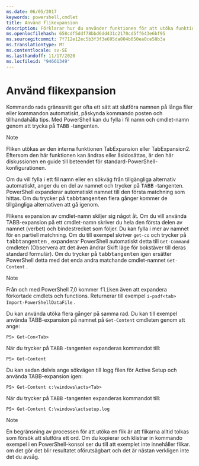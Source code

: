 ```yaml
---
ms.date: 06/05/2017
keywords: powershell,cmdlet
title: Använd flikexpansion
description: Förklarar hur du använder funktionen för att utöka funktioner i PowerShell.
ms.openlocfilehash: 658cdf5ddf78bbd6dd431c2170cd5ff643e6bf95
ms.sourcegitcommit: 7f712e12ec5b3f3f3e695da804b050ea0ce58b3a
ms.translationtype: MT
ms.contentlocale: sv-SE
ms.lasthandoff: 11/17/2020
ms.locfileid: "94661349"
---
```

# <a name="using-tab-expansion"></a>Använd flikexpansion

Kommando rads gränssnitt ger ofta ett sätt att slutföra namnen på långa filer eller kommandon automatiskt, påskynda kommando posten och tillhandahålla tips. Med PowerShell kan du fylla i fil namn och cmdlet-namn genom att trycka på <kbd>TABB</kbd> -tangenten.

> [!NOTE]
> Fliken utökas av den interna funktionen TabExpansion eller TabExpansion2. Eftersom den här funktionen kan ändras eller åsidosättas, är den här diskussionen en guide till beteendet för standard-PowerShell-konfigurationen.

Om du vill fylla i ett fil namn eller en sökväg från tillgängliga alternativ automatiskt, anger du en del av namnet och trycker på <kbd>TABB</kbd> -tangenten. PowerShell expanderar automatiskt namnet till den första matchning som hittas. Om du trycker på <kbd>tabbtangenten</kbd> flera gånger kommer de tillgängliga alternativen att gå igenom.

Flikens expansion av cmdlet-namn skiljer sig något åt. Om du vill använda TABB-expansion på ett cmdlet-namn skriver du hela den första delen av namnet (verbet) och bindestrecket som följer. Du kan fylla i mer av namnet för en partiell matchning. Om du till exempel skriver `get-co` och trycker på <kbd>tabbtangenten</kbd> , expanderar PowerShell automatiskt detta till `Get-Command` cmdleten (Observera att det även ändrar Skift läge för bokstäver till deras standard formulär). Om du trycker på <kbd>tabbtangenten</kbd> igen ersätter PowerShell detta med det enda andra matchande cmdlet-namnet `Get-Content` .

> [!NOTE]
> Från och med PowerShell 7,0 kommer <kbd>fliken</kbd> även att expandera förkortade cmdlets och functions. Returnerar till exempel `i-psdf<tab>` `Import-PowerShellDataFile` .

Du kan använda utöka flera gånger på samma rad. Du kan till exempel använda TABB-expansion på namnet på `Get-Content` cmdleten genom att ange:

```
PS> Get-Con<Tab>
```

När du trycker på <kbd>TABB</kbd> -tangenten expanderas kommandot till:

```
PS> Get-Content
```

Du kan sedan delvis ange sökvägen till logg filen för Active Setup och använda TABB-expansion igen:

```
PS> Get-Content c:\windows\acts<Tab>
```

När du trycker på <kbd>TABB</kbd> -tangenten expanderas kommandot till:

```
PS> Get-Content C:\windows\actsetup.log
```

> [!NOTE]
> En begränsning av processen för att utöka en flik är att flikarna alltid tolkas som försök att slutföra ett ord. Om du kopierar och klistrar in kommando exempel i en PowerShell-konsol ser du till att exemplet inte innehåller flikar. om det gör det blir resultatet oförutsägbart och det är nästan verkligen inte det du avsåg.
